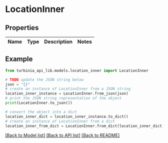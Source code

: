 # LocationInner


## Properties

Name | Type | Description | Notes
------------ | ------------- | ------------- | -------------

## Example

```python
from turbinia_api_lib.models.location_inner import LocationInner

# TODO update the JSON string below
json = "{}"
# create an instance of LocationInner from a JSON string
location_inner_instance = LocationInner.from_json(json)
# print the JSON string representation of the object
print(LocationInner.to_json())

# convert the object into a dict
location_inner_dict = location_inner_instance.to_dict()
# create an instance of LocationInner from a dict
location_inner_from_dict = LocationInner.from_dict(location_inner_dict)
```
[[Back to Model list]](../README.md#documentation-for-models) [[Back to API list]](../README.md#documentation-for-api-endpoints) [[Back to README]](../README.md)


